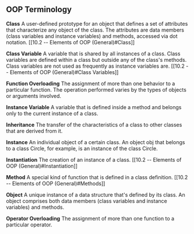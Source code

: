 ## OOP Terminology

**Class**
A user-defined prototype for an object that defines a set of attributes that characterize any object of the class. The attributes are data members (class variables and instance variables) and methods, accessed via dot notation. 
[[10.2 -- Elements of OOP (General)#Class]]

**Class Variable**
A variable that is shared by all instances of a class. Class variables are defined within a class but outside any of the class's methods. Class variables are not used as frequently as instance variables are.
[[10.2 -- Elements of OOP (General)#Class Variables]]

**Function Overloading**
The assignment of more than one behavior to a particular function. The operation performed varies by the types of objects or arguments involved.

**Instance Variable**
A variable that is defined inside a method and belongs only to the current instance of a class.

**Inheritance**
The transfer of the characteristics of a class to other classes that are derived from it.

**Instance**
An individual object of a certain class. An object obj that belongs to a class Circle, for example, is an instance of the class Circle.

**Instantiation**
The creation of an instance of a class.
[[10.2 -- Elements of OOP (General)#Instantiation]]

**Method**
A special kind of function that is defined in a class definition.
[[10.2 -- Elements of OOP (General)#Methods]]

**Object**
A unique instance of a data structure that's defined by its class. An object comprises both data members (class variables and instance variables) and methods.

**Operator Overloading**
The assignment of more than one function to a particular operator.